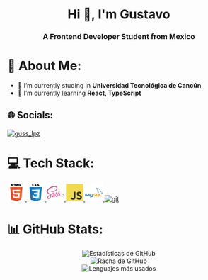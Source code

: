 <h1 align="center">Hi 👋, I'm Gustavo</h1>
<h3 align="center">A Frontend Developer Student from Mexico</h3>

# 💫 About Me:
- 🔭 I’m currently studing in **Universidad Tecnológica de Cancún**
- 🌱 I’m currently learning **React, TypeScript**

## 🌐 Socials:
<p align="left">
    <a href="https://instagram.com/guss_lpz" target="blank"><img align="center" src="https://raw.githubusercontent.com/rahuldkjain/github-profile-readme-generator/master/src/images/icons/Social/instagram.svg" alt="guss_lpz" height="30" width="40" /></a>
</p>


# 💻 Tech Stack:
<p align="left"> 
    <a href="https://www.w3.org/html/" target="_blank" rel="noreferrer"> 
    <img src="https://raw.githubusercontent.com/devicons/devicon/master/icons/html5/html5-original-wordmark.svg" alt="html5" width="40" height="40"/> 
  </a>
  <a href="https://www.w3schools.com/css/" target="_blank" rel="noreferrer">
    <img src="https://raw.githubusercontent.com/devicons/devicon/master/icons/css3/css3-original-wordmark.svg" alt="css3" width="40" height="40"/> 
  </a> 
  <a href="https://sass-lang.com" target="_blank" rel="noreferrer"> 
    <img src="https://raw.githubusercontent.com/devicons/devicon/master/icons/sass/sass-original.svg" alt="sass" width="40" height="40"/> 
  </a> 
  <a href="https://developer.mozilla.org/en-US/docs/Web/JavaScript" target="_blank" rel="noreferrer"> 
    <img src="https://raw.githubusercontent.com/devicons/devicon/master/icons/javascript/javascript-original.svg" alt="javascript" width="40" height="40"/> 
  </a>
  <a href="https://www.mysql.com/" target="_blank" rel="noreferrer"> 
    <img src="https://raw.githubusercontent.com/devicons/devicon/master/icons/mysql/mysql-original-wordmark.svg" alt="mysql" width="40" height="40"/> 
  </a> 
  <a href="https://git-scm.com/" target="_blank" rel="noreferrer"> 
      <img src="https://www.vectorlogo.zone/logos/git-scm/git-scm-icon.svg" alt="git" width="40" height="40"/> 
  </a>
</p>


# 📊 GitHub Stats:
<p align="center">
  <img src="https://github-readme-stats.vercel.app/api?username=GussLopez&theme=dark&hide_border=true&include_all_commits=false&count_private=true" alt="Estadísticas de GitHub" /><br/>
  <img src="https://github-readme-streak-stats.herokuapp.com/?user=GussLopez&theme=dark&hide_border=true" alt="Racha de GitHub" /><br/>
  <img src="https://github-readme-stats.vercel.app/api/top-langs/?username=GussLopez&theme=dark&hide_border=true&include_all_commits=false&count_private=true&layout=compact" alt="Lenguajes más usados" />
</p>


<!-- Proudly created with GPRM ( https://gprm.itsvg.in ) -->


<!---
GussLopez/GussLopez is a ✨ special ✨ repository because its `README.md` (this file) appears on your GitHub profile.
You can click the Preview link to take a look at your changes.

  <a href="https://reactjs.org/" target="_blank" rel="noreferrer">
    <img src="https://raw.githubusercontent.com/devicons/devicon/master/icons/react/react-original-wordmark.svg" alt="react" width="40" height="40"/> 
  </a> 
--->

